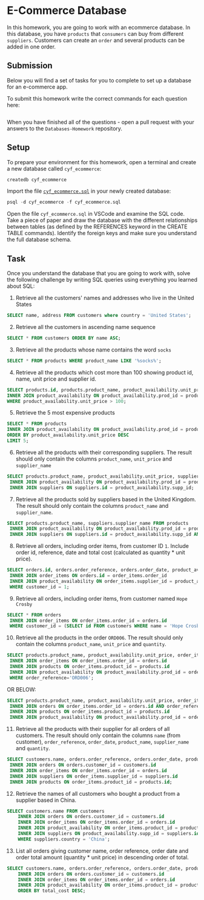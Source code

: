 # E-Commerce Database

In this homework, you are going to work with an ecommerce database. In this database, you have `products` that `consumers` can buy from different `suppliers`. Customers can create an `order` and several products can be added in one order.

## Submission

Below you will find a set of tasks for you to complete to set up a database for an e-commerce app.

To submit this homework write the correct commands for each question here:
```sql


```

When you have finished all of the questions - open a pull request with your answers to the `Databases-Homework` repository.

## Setup

To prepare your environment for this homework, open a terminal and create a new database called `cyf_ecommerce`:

```sql
createdb cyf_ecommerce
```

Import the file [`cyf_ecommerce.sql`](./cyf_ecommerce.sql) in your newly created database:

```sql
psql -d cyf_ecommerce -f cyf_ecommerce.sql
```

Open the file `cyf_ecommerce.sql` in VSCode and examine the SQL code. Take a piece of paper and draw the database with the different relationships between tables (as defined by the REFERENCES keyword in the CREATE TABLE commands). Identify the foreign keys and make sure you understand the full database schema.

## Task

Once you understand the database that you are going to work with, solve the following challenge by writing SQL queries using everything you learned about SQL:

1. Retrieve all the customers' names and addresses who live in the United States
```sql
SELECT name, address FROM customers where country = 'United States';
```
2. Retrieve all the customers in ascending name sequence
```sql
SELECT * FROM customers ORDER BY name ASC;
```
3. Retrieve all the products whose name contains the word `socks`
```sql
SELECT * FROM products WHERE product_name LIKE '%socks%';
```
4. Retrieve all the products which cost more than 100 showing product id, name, unit price and supplier id.
```sql
SELECT products.id, products.product_name, product_availability.unit_price, product_availability.unit_price FROM products 
INNER JOIN product_availability ON product_availability.prod_id = products.id 
WHERE product_availability.unit_price > 100;
```
5. Retrieve the 5 most expensive products
```sql
SELECT * FROM products 
INNER JOIN product_availability ON product_availability.prod_id = products.id
ORDER BY product_availability.unit_price DESC
LIMIT 5;
```
6. Retrieve all the products with their corresponding suppliers. The result should only contain the columns `product_name`, `unit_price` and `supplier_name`
```sql
SELECT products.product_name, product_availability.unit_price, suppliers.supplier_name FROM products 
 INNER JOIN product_availability ON product_availability.prod_id = products.id
 INNER JOIN suppliers ON suppliers.id = product_availability.supp_id;
```
7. Retrieve all the products sold by suppliers based in the United Kingdom. The result should only contain the columns `product_name` and `supplier_name`.
```sql
SELECT products.product_name, suppliers.supplier_name FROM products 
 INNER JOIN product_availability ON product_availability.prod_id = products.id
 INNER JOIN suppliers ON suppliers.id = product_availability.supp_id AND suppliers.country='United Kingdom';
```
8. Retrieve all orders, including order items, from customer ID `1`. Include order id, reference, date and total cost (calculated as quantity * unit price).
```sql
SELECT orders.id, orders.order_reference, orders.order_date, product_availability.unit_price * order_items.quantity AS total_cost FROM orders 
 INNER JOIN order_items ON orders.id = order_items.order_id
 INNER JOIN product_availability ON order_items.supplier_id = product_availability.supp_id AND order_items.product_id = product_availability.prod_id
 WHERE customer_id = 1;
```
9. Retrieve all orders, including order items, from customer named `Hope Crosby`
```sql
SELECT * FROM orders 
 INNER JOIN order_items ON order_items.order_id = orders.id
 WHERE customer_id = (SELECT id FROM customers WHERE name = 'Hope Crosby');
```
10. Retrieve all the products in the order `ORD006`. The result should only contain the columns `product_name`, `unit_price` and `quantity`.
```sql
SELECT products.product_name, product_availability.unit_price, order_items.quantity FROM orders
 INNER JOIN order_items ON order_items.order_id = orders.id
 INNER JOIN products ON order_items.product_id = products.id
 INNER JOIN product_availability ON product_availability.prod_id = order_items.product_id AND product_availability.supp_id = order_items.supplier_id
 WHERE order_reference='ORD006';
```
OR BELOW:
```sql
SELECT products.product_name, product_availability.unit_price, order_items.quantity FROM order_items
 INNER JOIN orders ON order_items.order_id = orders.id AND order_reference='ORD006'
 INNER JOIN products ON order_items.product_id = products.id
 INNER JOIN product_availability ON product_availability.prod_id = order_items.product_id AND product_availability.supp_id = order_items.supplier_id;
```
11. Retrieve all the products with their supplier for all orders of all customers. The result should only contain the columns `name` (from customer), `order_reference`, `order_date`, `product_name`, `supplier_name` and `quantity`.
```sql
SELECT customers.name, orders.order_reference, orders.order_date, products.product_name, suppliers.supplier_name, order_items.quantity FROM customers
 INNER JOIN orders ON orders.customer_id = customers.id
 INNER JOIN order_items ON order_items.order_id = orders.id
 INNER JOIN suppliers ON order_items.supplier_id = suppliers.id
 INNER JOIN products ON order_items.product_id = products.id;
```
12. Retrieve the names of all customers who bought a product from a supplier based in China.
```sql
SELECT customers.name FROM customers
    INNER JOIN orders ON orders.customer_id = customers.id
    INNER JOIN order_items ON order_items.order_id = orders.id
    INNER JOIN product_availability ON order_items.product_id = product_availability.prod_id AND order_items.supplier_id = product_availability.supp_id
    INNER JOIN suppliers ON product_availability.supp_id = suppliers.id
    WHERE suppliers.country = 'China';
```
13. List all orders giving customer name, order reference, order date and order total amount (quantity * unit price) in descending order of total.
```sql
SELECT customers.name, orders.order_reference, orders.order_date, product_availability.unit_price * order_items.quantity AS total_cost FROM customers
    INNER JOIN orders ON orders.customer_id = customers.id
    INNER JOIN order_items ON order_items.order_id = orders.id
    INNER JOIN product_availability ON order_items.product_id = product_availability.prod_id AND order_items.supplier_id = product_availability.supp_id
    ORDER BY total_cost DESC;
```
